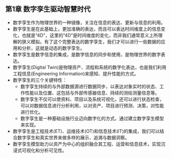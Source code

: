 ## 第1章 数字孪生驱动智慧时代
- 数字孪生作为物理世界的一种镜像，关注在信息的表达、更新与信息的利用。
- 数字孪生是在此基础上，更加准确的表达，而且可以表达时间维度上的信息变化，也就是“4D”，这里的“4D”是时间维度的变化，而非我们通常意义上所理解的狭义模拟。有了这个完整表达的数字孪生，我们才可以进行一些数据的应用和分析，这就是动态的数字孪生。
- 数字孪生是数字信息的集成，是数字信息的同步和使用，是物理世界的数字表达。
- 数字孪生(Digital Twin)是物理资产、流程和系统的数字化表达，也是我们利用工程信息(Engineering Information)来感知、提升性能的方式。
- 数字孪生的三个关键特性：
	- 数字孪生持续的与外部数据源进行数据同步，以表达对象实时的状态、工作性能以及位置、这包括与外部传感器信息、持续的测绘测量信息等。
	- 数字孪生不仅可以使资料、项目以及系统可视化，还可以进行状态检查，可以对数据信息进行分析利用，以对资产、项目进行预测、决策，对性能进行优化。
	- 数字孪生是一种基础设施行业迈向数字化的方式，通过建立数字孪生模型来实现。
- 数字孪生是工程技术(ET)、运维技术(OT)和信息技术(IT)的集成，我们可以结合数字孪生和真实世界来做多样的展示、追溯与数据洞察。
- 数字孪生模型助力以资产为中心的组织融合其工程、运营和信息技术，实现沉浸式可视化和分析可见性。